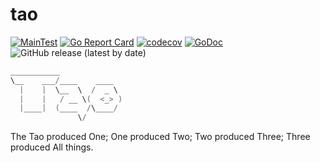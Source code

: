 # tao

[![MainTest](https://github.com/taouniverse/tao/actions/workflows/main.yml/badge.svg)](https://github.com/taouniverse/tao/actions/workflows/main.yml)
[![Go Report Card](https://goreportcard.com/badge/github.com/taouniverse/tao)](https://goreportcard.com/report/github.com/taouniverse/tao)
[![codecov](https://codecov.io/gh/taouniverse/tao/branch/main/graph/badge.svg?token=NC37IY2D8S)](https://codecov.io/gh/taouniverse/tao)
[![GoDoc](https://pkg.go.dev/badge/github.com/taouniverse/tao?status.svg)](https://pkg.go.dev/github.com/taouniverse/tao?tab=doc)
![GitHub release (latest by date)](https://img.shields.io/github/v/release/taouniverse/tao?style=flat-square)

``` go
___________              
\__    ___/____    ____  
  |    |  \__  \  /  _ \ 
  |    |   / __ \(  <_> )
  |____|  (____  /\____/ 
               \/

```

The Tao produced One; One produced Two; Two produced Three; Three produced All things.
